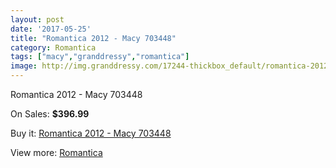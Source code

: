 ```yaml
---
layout: post
date: '2017-05-25'
title: "Romantica 2012 - Macy 703448"
category: Romantica
tags: ["macy","granddressy","romantica"]
image: http://img.granddressy.com/17244-thickbox_default/romantica-2012-macy-703448.jpg
---
```

Romantica 2012 - Macy 703448

On Sales: **$396.99**
<a href="https://www.granddressy.com/en/romantica/16246-romantica-2012-macy-703448.html"><amp-img layout="responsive" width="600" height="600" src="//img.granddressy.com/17244-thickbox_default/romantica-2012-macy-703448.jpg" alt="Romantica 2012 - Macy 703448 0" /></a>

Buy it: [Romantica 2012 - Macy 703448](https://www.granddressy.com/en/romantica/16246-romantica-2012-macy-703448.html "Romantica 2012 - Macy 703448")

View more: [Romantica](https://www.granddressy.com/en/287-romantica "Romantica")